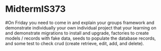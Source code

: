 # MidtermIS373
#On Friday you need to come in and explain your groups framework and demonstrate individually your own individual project 
that your learning on and demonstrate migrations to install and upgrade, factories to create models / records with fake data, seeds to populate the database records, 
and some test to check crud (create retrieve, edit, add, and delete). 
